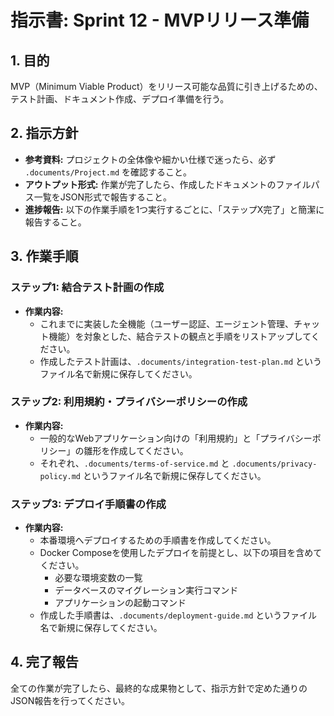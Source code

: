 # 指示書: Sprint 12 - MVPリリース準備

## 1. 目的
MVP（Minimum Viable Product）をリリース可能な品質に引き上げるための、テスト計画、ドキュメント作成、デプロイ準備を行う。

## 2. 指示方針
- **参考資料:** プロジェクトの全体像や細かい仕様で迷ったら、必ず `.documents/Project.md` を確認すること。
- **アウトプット形式:** 作業が完了したら、作成したドキュメントのファイルパス一覧をJSON形式で報告すること。
- **進捗報告:** 以下の作業手順を1つ実行するごとに、「ステップX完了」と簡潔に報告すること。

## 3. 作業手順

### ステップ1: 結合テスト計画の作成
- **作業内容:**
    - これまでに実装した全機能（ユーザー認証、エージェント管理、チャット機能）を対象とした、結合テストの観点と手順をリストアップしてください。
    - 作成したテスト計画は、`.documents/integration-test-plan.md` というファイル名で新規に保存してください。

### ステップ2: 利用規約・プライバシーポリシーの作成
- **作業内容:**
    - 一般的なWebアプリケーション向けの「利用規約」と「プライバシーポリシー」の雛形を作成してください。
    - それぞれ、`.documents/terms-of-service.md` と `.documents/privacy-policy.md` というファイル名で新規に保存してください。

### ステップ3: デプロイ手順書の作成
- **作業内容:**
    - 本番環境へデプロイするための手順書を作成してください。
    - Docker Composeを使用したデプロイを前提とし、以下の項目を含めてください。
        - 必要な環境変数の一覧
        - データベースのマイグレーション実行コマンド
        - アプリケーションの起動コマンド
    - 作成した手順書は、`.documents/deployment-guide.md` というファイル名で新規に保存してください。

## 4. 完了報告
全ての作業が完了したら、最終的な成果物として、指示方針で定めた通りのJSON報告を行ってください。
